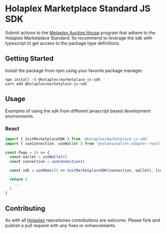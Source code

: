 # Holaplex Marketplace Standard JS SDK

Submit actions to the [Metaplex Auction House](https://docs.metaplex.com/auction-house/definition) program that adhere to the Holaplex Marketplace Standard. Its recommend to leverage the sdk with typescript to get access to the package type definitions.

## Getting Started

Install the package from npm using your favorite package manager.

```shell
npm install -S @holaplex/marketplace-js-sdk
yarn add @holaplex/marketplace-js-sdk
```

## Usage

Examples of using the sdk from different javascript based development environments.

### React

```javascript
import { initMarketplaceSDK } from '@holaplex/marketplace-js-sdk'
import { useConnection, useWallet } from '@solana/wallet-adapter-react'

const Page = () => {
  const wallet = useWallet()
  const connection = useConnection()

  const sdk = useMemo(() => initMarketplaceSDK(connection, wallet), [connection, wallet])

  return (
    ...
  )
}
```

## Contributing

As with all [Holaplex](https://www.holaplex.com/) repositories contributions are welcome. Please fork and publish a pull request with any fixes or enhancements.


